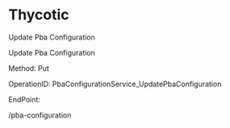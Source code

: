 #     Thycotic


Update Pba Configuration

Update Pba Configuration

Method: Put

OperationID: PbaConfigurationService_UpdatePbaConfiguration

EndPoint:

/pba-configuration
